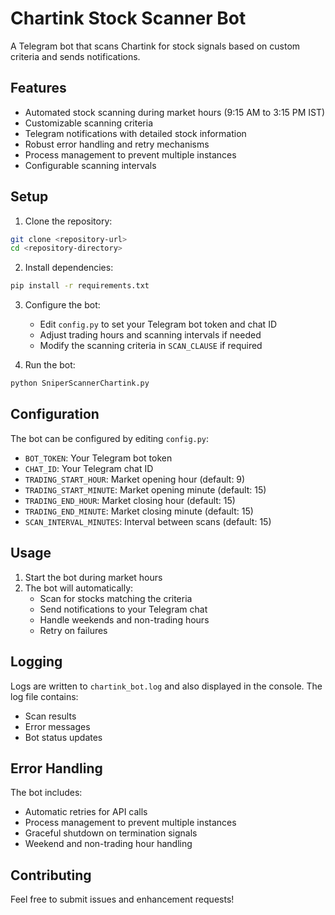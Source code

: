 # Chartink Stock Scanner Bot

A Telegram bot that scans Chartink for stock signals based on custom criteria and sends notifications.

## Features

- Automated stock scanning during market hours (9:15 AM to 3:15 PM IST)
- Customizable scanning criteria
- Telegram notifications with detailed stock information
- Robust error handling and retry mechanisms
- Process management to prevent multiple instances
- Configurable scanning intervals

## Setup

1. Clone the repository:
```bash
git clone <repository-url>
cd <repository-directory>
```

2. Install dependencies:
```bash
pip install -r requirements.txt
```

3. Configure the bot:
   - Edit `config.py` to set your Telegram bot token and chat ID
   - Adjust trading hours and scanning intervals if needed
   - Modify the scanning criteria in `SCAN_CLAUSE` if required

4. Run the bot:
```bash
python SniperScannerChartink.py
```

## Configuration

The bot can be configured by editing `config.py`:

- `BOT_TOKEN`: Your Telegram bot token
- `CHAT_ID`: Your Telegram chat ID
- `TRADING_START_HOUR`: Market opening hour (default: 9)
- `TRADING_START_MINUTE`: Market opening minute (default: 15)
- `TRADING_END_HOUR`: Market closing hour (default: 15)
- `TRADING_END_MINUTE`: Market closing minute (default: 15)
- `SCAN_INTERVAL_MINUTES`: Interval between scans (default: 15)

## Usage

1. Start the bot during market hours
2. The bot will automatically:
   - Scan for stocks matching the criteria
   - Send notifications to your Telegram chat
   - Handle weekends and non-trading hours
   - Retry on failures

## Logging

Logs are written to `chartink_bot.log` and also displayed in the console. The log file contains:
- Scan results
- Error messages
- Bot status updates

## Error Handling

The bot includes:
- Automatic retries for API calls
- Process management to prevent multiple instances
- Graceful shutdown on termination signals
- Weekend and non-trading hour handling

## Contributing

Feel free to submit issues and enhancement requests! 